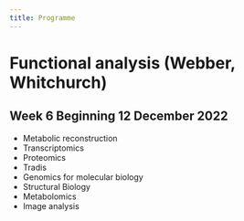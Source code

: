 ```yaml
---
title: Programme
---
```


# Functional analysis (Webber, Whitchurch)

## Week 6 Beginning 12 December 2022 

* Metabolic reconstruction 
* Transcriptomics
* Proteomics
* Tradis
* Genomics for molecular biology
* Structural Biology 
* Metabolomics
* Image analysis
 